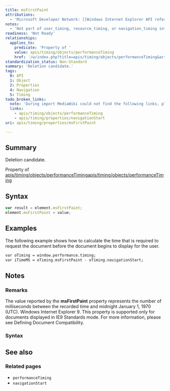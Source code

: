 ```yaml
---
title: msFirstPaint
attributions:
  - 'Microsoft Developer Network: [[Windows Internet Explorer API reference](http://msdn.microsoft.com/en-us/library/ie/hh828809%28v=vs.85%29.aspx) Article]'
notes:
  - 'Not part of user_timing, resource_timing, or navigation_timing interfaces. Non-standard; deletion candidate'
readiness: 'Not Ready'
relationships:
  applies_to:
    predicate: 'Property of '
    value: apis/timing/objects/performanceTiming
    href: '/w/index.php?title=apis/timing/objects/performanceTiming&action=edit&redlink=1'
standardization_status: Non-Standard
summary: 'Deletion candidate.'
tags:
  0: API
  1: Object
  2: Properties
  4: Navigation
  5: Timing
todo_broken_links:
  note: 'During import MediaWiki could not find the following links, please fix and adjust this list.'
  links:
    - apis/timing/objects/performanceTiming
    - apis/timing/properties/navigationStart
uri: apis/timing/properties/msFirstPaint

---
```

## Summary

Deletion candidate.

Property of [apis/timing/objects/performanceTiming](/w/index.php?title=apis/timing/objects/performanceTiming&action=edit&redlink=1)[apis/timing/objects/performanceTiming](/w/index.php?title=apis/timing/objects/performanceTiming&action=edit&redlink=1)

## Syntax

``` js
var result = element.msFirstPaint;
element.msFirstPaint = value;
```

## Examples

The following example shows how to calculate the time that is required to request the document before the document begins to display for the user.

``` html
var oTiming = window.performance.timing;
var iTimeMS = oTiming.msFirstPaint - oTiming.navigationStart;
```

## Notes

### Remarks

The value reported by the **msFirstPaint** property represents the number of milliseconds between the recorded time and midnight January 1, 1970 (UTC). Windows Internet Explorer 9. This property is supported only for documents displayed in IE9 Standards mode. For more information, please see Defining Document Compatibility.

### Syntax

## See also

### Related pages

-   `performanceTiming`
-   `navigationStart`
